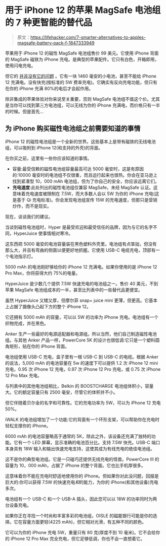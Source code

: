 # 用于 iPhone 12 的苹果 MagSafe 电池组的 7 种更智能的替代品

> 原文：<https://lifehacker.com/7-smarter-alternatives-to-apples-magsafe-battery-pack-f-1847333949>

苹果用于 iPhone 12 的磁性 MagSafe 电池组售价 99 美元。它使用 iPhone 背面的 MagSafe 磁铁为 iPhone 充电。是典型的苹果配件。它只有白色，开箱即用，使用闪电充电。

但它的 [并非没有它的问题](https://lifehacker.com/why-you-shouldnt-buy-apples-magsafe-battery-pack-for-ip-1847333662) 。它有一块 1460 毫安的小电池，甚至不能给 iPhone 12 充满电。没有快充(按标准的 5W 费率充电)。它确实有反向充电功能，但只有在你的 iPhone 充满 80%的电后才会起作用。

除非集成的苹果体验对你来说至关重要，否则 MagSafe 电池组不值这个价。尤其是当你可以找到第三方电池组，可以无线为你的 iPhone 充满电，而价格只有一半的时候。但是首先...

## **为 iPhone 购买磁性电池组之前需要知道的事情**

iPhone 12 的磁性电池组是一个全新的世界。这些基本上是带有磁铁的无线电池组，可以吸附到 iPhone 12(和支持的外壳)的背面。

在你买之前，这里有一些你应该知道的事情。

*   容量:最受信赖的磁性电池组容量最高可达 5000 毫安时，这是有原因的:10000 毫安时的电池组不仅很重，而且运行起来也很热。你会在亚马逊上找到紧凑型 10，000 mAh 电池组，但为了你自己的安全，你应该远离它们。
*   **充电速度**:此处列出的磁性电池组仅兼容 MagSafe，未经 MagSafe 认证。这意味着充电速度被限制在 7.5W，而大多数人会以 5W 为你的 iPhone 充电(这是基于 Qi 充电标准)。你会发现电池组宣传 15W 的充电速度，但那只是营销炒作，而不是现实。

现在，谈谈我们的建议。

当谈到磁性电池组时，Hyper 是最受欢迎和最受信任的品牌，因为与它的名字不同，HyperJuice 使事情相对寒冷。

这东西把 5000 毫安的电池容量装在黑色塑料外壳里。电池组有点笨拙，但没有那么大，并且有弯曲的侧面以便更好地抓握。它使用 USB-C 电缆充电，顶部有一个电池指示灯。

5000 mAh 的电池刚好够给你的 iPhone 12 充满电。如果你使用的是 iPhone 12 Pro Max，你将获得大约 75%的电量。

HyperJuice 是少数几个提供 7.5W 快速充电的电池组之一。售价 40 美元，不到苹果 MagSafe 电池组成本的一半，甚至比列表中的一些替代品更便宜。

虽然 HyperJuice 又矮又厚，但摩尔菲 snap+ juice mini 更薄，但更高。它基本上占据了摄像头凸起下方的整个 iPhone 12。

它还拥有 5000 mAh 的容量，可以以 5W 的功率为 iPhone 充电。电池组有一个织物完成，并在黑色。

Anker 生产一些最好的电源适配器和电源组。所以当然，他们自己制造磁性电池组。与其他 Anker 产品一样，PowerCore 5K 的设计也很低调:它只是一个塑料圆角矩形，贴在你的 iPhone 背面。

电池组使用 USB-C 充电，盒子里有一根 USB-C 到 USB-C 的电缆。根据 Anker 的说法，5,000 mAh 的电池容量在 5w 的速度下可以提供 1.2 次 iPhone 12 mini 充电，0.95 次 iPhone 12 充电，0.97 次 iPhone 12 Pro 充电，或 0.75 次 iPhone 12 Pro Max 充电。

与列表中的其他电池组相比，Belkin 的 BOOSTCHARGE 电池组体积小，容量大。它的额定容量只有 2500 毫安，尽管它的体积并不小。

但它伴随着贝尔金的名字和可靠性。它的充电功率为 5W，可以为 iPhone 12 充电 50%。

iWALK 的电池组增加了一个功能:它的背面有一个环形支架，可以帮助你在充电时轻松支撑你的 iPhone。

6000 mAh 的电池容量略高于通常的 5K，除此之外，该设备还充满了独特的功能。它有一个 LED 屏幕，显示准确的电池百分比。支持 7.5W 快充。USB-C 端口本身具有 18W 输入和输出快速充电支持，这使其成为有线充电的绝佳电池组。

这不是你的典型电池组。它是一只碰巧还提供无线充电的怪兽。PowerCore III 的容量为 10，000 mAh，占据了 iPhone 的整个背面。它也比手机厚很多。

这意味着你不能在充电时舒适地使用你的 iPhone。但如果你对此没问题，回报是巨大的:你可以获得 7.5W 的快速充电*和*的能力，为你的 iPhone(和其他设备)充电多次。

电池组有一个 USB-C 和一个 USB-A 插头，因此您可以以 18W 的功率同时为两台设备充电。

如果你正在寻找一个时尚和丰富多彩的电池组，OISLE 的磁能银行可能是你的选择。它在容量方面更轻(4225 mAh)，但它相对光滑，有五种不同的颜色。

它可以为你的 iPhone 充电 5W，重量只有 80 克(厚度不到 10 毫米)。它不会给你的 iPhone 12 Pro Max 完全充电，但它足够低调，你也不会一直想着它。